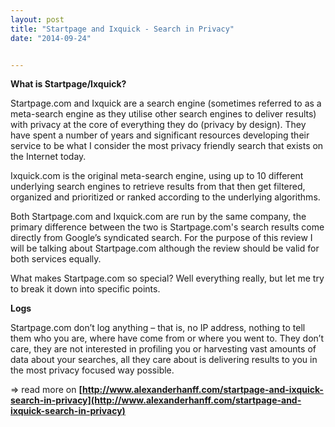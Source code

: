```yaml
---
layout: post
title: "Startpage and Ixquick - Search in Privacy"
date: "2014-09-24"


---
```

**What is Startpage/Ixquick?**

Startpage.com and Ixquick are a search engine (sometimes referred to as a meta-search engine as they utilise other search engines to deliver results) with privacy at the core of everything they do (privacy by design). They have spent a number of years and significant resources developing their service to be what I consider the most privacy friendly search that exists on the Internet today.

Ixquick.com is the original meta-search engine, using up to 10 different underlying search engines to retrieve results from that then get filtered, organized and prioritized or ranked according to the underlying algorithms.

Both Startpage.com and Ixquick.com are run by the same company, the primary difference between the two is Startpage.com's search results come directly from Google’s syndicated search. For the purpose of this review I will be talking about Startpage.com although the review should be valid for both services equally.

What makes Startpage.com so special? Well everything really, but let me try to break it down into specific points.

**Logs**

Startpage.com don’t log anything – that is, no IP address, nothing to tell them who you are, where have come from or where you went to. They don’t care, they are not interested in profiling you or harvesting vast amounts of data about your searches, all they care about is delivering results to you in the most privacy focused way possible.

=> read more on **[http://www.alexanderhanff.com/startpage-and-ixquick-search-in-privacy](http://www.alexanderhanff.com/startpage-and-ixquick-search-in-privacy)**
